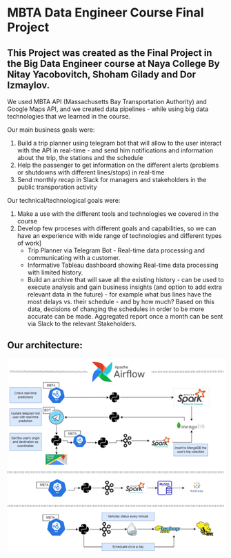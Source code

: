 # MBTA Data Engineer Course Final Project

## This Project was created as the Final Project in the Big Data Engineer course at Naya College By Nitay Yacobovitch, Shoham Gilady and Dor Izmaylov.
We used MBTA API (Massachusetts Bay Transportation Authority) and Google Maps API, and we created data pipelines - while using big data technologies that we learned in the course.

Our main business goals were:
1. Build a trip planner using telegram bot that will allow to the user interact with the API in real-time - and send him notifications and information about the trip, the stations and the schedule
2. Help the passenger to get information on the different alerts (problems or shutdowns with different lines/stops) in real-time
3. Send monthly recap in Slack for managers and stakeholders in the public transporation activity

Our technical/technological goals were:
1. Make a use with the different tools and technologies we covered in the course
2. Develop few proceses with different goals and capabilities, so we can have an experience with wide range of technologies and different types of work]
   - Trip Planner via Telegram Bot - Real-time data processing and communicating with a customer.
   - Informative Tableau dashboard showing Real-time data processing with limited history.
   - Build an archive that will save all the existing history - can be used to execute analysis and gain business insights (and option to add extra relevant data in        the future) - for example what bus lines have the most delays vs. their schedule - and by how much? Based on this data, decisions of changing the schedules in          order to be more accurate can be made. Aggregated report once a month can be sent via Slack to the relevant Stakeholders.
  
## Our architecture:
  
![Screenshot](architecture.png)
